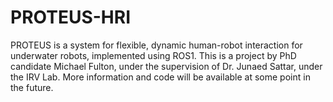# PROTEUS-HRI

PROTEUS is a system for flexible, dynamic human-robot interaction for underwater robots, implemented using ROS1. 
This is a project by PhD candidate Michael Fulton, under the supervision of Dr. Junaed Sattar, under the IRV Lab. 
More information and code will be available at some point in the future.
